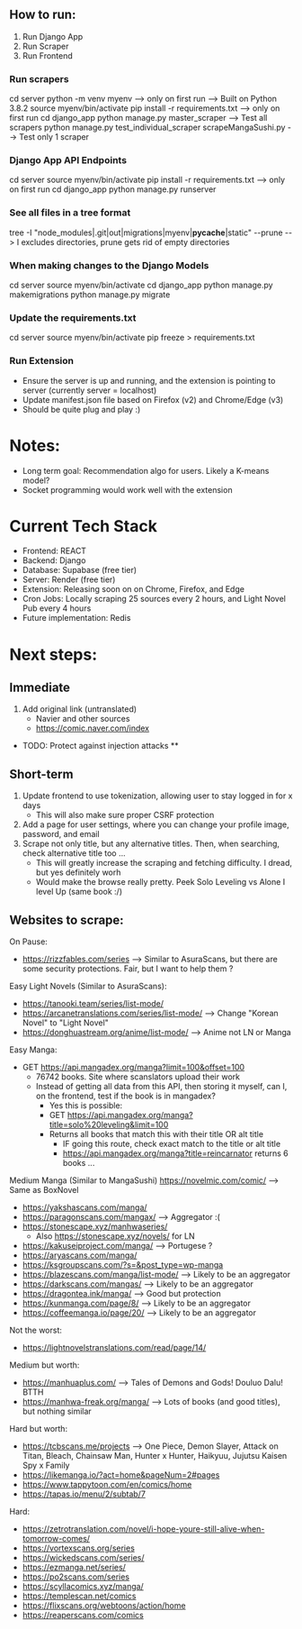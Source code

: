 ## How to run:
1. Run Django App
2. Run Scraper
3. Run Frontend

### Run scrapers
cd server
python -m venv myenv --> only on first run --> Built on Python 3.8.2
source myenv/bin/activate
pip install -r requirements.txt  --> only on first run
cd django_app
python manage.py master_scraper  --> Test all scrapers
python manage.py test_individual_scraper scrapeMangaSushi.py --> Test only 1 scraper

### Django App API Endpoints
cd server
source myenv/bin/activate
pip install -r requirements.txt  --> only on first run
cd django_app
python manage.py runserver

### See all files in a tree format
tree -I "node_modules|.git|out|migrations|myenv|__pycache__|static" --prune --> I excludes directories, prune gets rid of empty directories

### When making changes to the Django Models
cd server
source myenv/bin/activate
cd django_app
python manage.py makemigrations
python manage.py migrate

### Update the requirements.txt
cd server
source myenv/bin/activate
pip freeze > requirements.txt

### Run Extension
- Ensure the server is up and running, and the extension is pointing to server (currently server = localhost)
- Update manifest.json file based on Firefox (v2) and Chrome/Edge (v3)
- Should be quite plug and play :)

# Notes:
- Long term goal: Recommendation algo for users. Likely a K-means model?
- Socket programming would work well with the extension

# Current Tech Stack
- Frontend: REACT
- Backend: Django
- Database: Supabase (free tier)
- Server: Render (free tier)
- Extension: Releasing soon on on Chrome, Firefox, and Edge
- Cron Jobs: Locally scraping 25 sources every 2 hours, and Light Novel Pub every 4 hours
- Future implementation: Redis

# Next steps:

## Immediate
1. Add original link (untranslated)
    - Navier and other sources 
    - https://comic.naver.com/index
- TODO: Protect against injection attacks **

## Short-term
1. Update frontend to use tokenization, allowing user to stay logged in for x days
    - This will also make sure proper CSRF protection
2. Add a page for user settings, where you can change your profile image, password, and email
3. Scrape not only title, but any alternative titles. Then, when searching, check alternative title too ...
    - This will greatly increase the scraping and fetching difficulty. I dread, but yes definitely worh 
    - Would make the browse really pretty. Peek Solo Leveling vs Alone I level Up (same book :/)

## Websites to scrape:
On Pause:
- https://rizzfables.com/series --> Similar to AsuraScans, but there are some security protections. Fair, but I want to help them ?

Easy Light Novels (Similar to AsuraScans):
- https://tanooki.team/series/list-mode/
- https://arcanetranslations.com/series/list-mode/ --> Change "Korean Novel" to "Light Novel"
- https://donghuastream.org/anime/list-mode/ --> Anime not LN or Manga

Easy Manga:
- GET https://api.mangadex.org/manga?limit=100&offset=100
    - 76742 books. Site where scanslators upload their work
    - Instead of getting all data from this API, then storing it myself,
      can I, on the frontend, test if the book is in mangadex?
        - Yes this is possible:
        - GET https://api.mangadex.org/manga?title=solo%20leveling&limit=100
        - Returns all books that match this with their title OR alt title
            - IF going this route, check exact match to the title or alt title
            - https://api.mangadex.org/manga?title=reincarnator returns 6 books ...

Medium Manga (Similar to MangaSushi)
https://novelmic.com/comic/ --> Same as BoxNovel
- https://yakshascans.com/manga/
- https://paragonscans.com/mangax/ --> Aggregator :(
- https://stonescape.xyz/manhwaseries/
    - Also https://stonescape.xyz/novels/ for LN
- https://kakuseiproject.com/manga/ --> Portugese ?
- https://aryascans.com/manga/
- https://ksgroupscans.com/?s=&post_type=wp-manga
- https://blazescans.com/manga/list-mode/ --> Likely to be an aggregator
- https://darkscans.com/mangas/ --> Likely to be an aggregator
- https://dragontea.ink/manga/ --> Good but protection
- https://kunmanga.com/page/8/ --> Likely to be an aggregator
- https://coffeemanga.io/page/20/ --> Likely to be an aggregator

Not the worst:
- https://lightnovelstranslations.com/read/page/14/

Medium but worth:
- https://manhuaplus.com/ --> Tales of Demons and Gods! Douluo Dalu! BTTH
- https://manhwa-freak.org/manga/ --> Lots of books (and good titles), but nothing similar

Hard but worth:
- https://tcbscans.me/projects --> One Piece, Demon Slayer, Attack on Titan, Bleach, Chainsaw Man, Hunter x Hunter, Haikyuu, Jujutsu Kaisen Spy x Family
- https://likemanga.io/?act=home&pageNum=2#pages
- https://www.tappytoon.com/en/comics/home
- https://tapas.io/menu/2/subtab/7

Hard:
- https://zetrotranslation.com/novel/i-hope-youre-still-alive-when-tomorrow-comes/
- https://vortexscans.org/series
- https://wickedscans.com/series/
- https://ezmanga.net/series/
- https://po2scans.com/series
- https://scyllacomics.xyz/manga/
- https://templescan.net/comics
- https://flixscans.org/webtoons/action/home
- https://reaperscans.com/comics